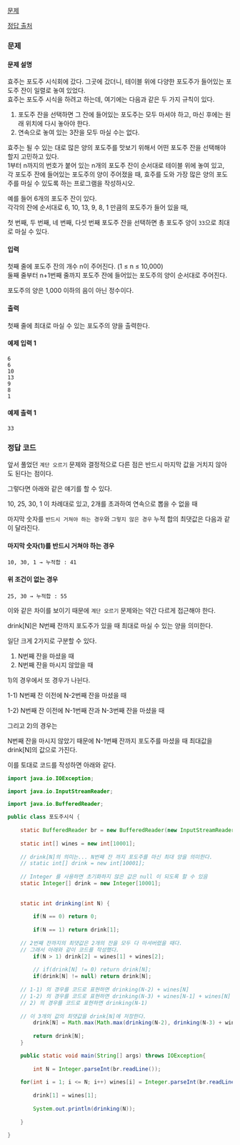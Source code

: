 [문제](https://www.acmicpc.net/problem/2156)

[정답 출처](https://st-lab.tistory.com/135)

### 문제 

#### 문제 설명 
효주는 포도주 시식회에 갔다. 그곳에 갔더니, 테이블 위에 다양한 포도주가 들어있는 포도주 잔이 일렬로 놓여 있었다.  
효주는 포도주 시식을 하려고 하는데, 여기에는 다음과 같은 두 가지 규칙이 있다.

1) 포도주 잔을 선택하면 그 잔에 들어있는 포도주는 모두 마셔야 하고, 마신 후에는 원래 위치에 다시 놓아야 한다.
2) 연속으로 놓여 있는 3잔을 모두 마실 수는 없다.

효주는 될 수 있는 대로 많은 양의 포도주를 맛보기 위해서 어떤 포도주 잔을 선택해야 할지 고민하고 있다.  
1부터 n까지의 번호가 붙어 있는 n개의 포도주 잔이 순서대로 테이블 위에 놓여 있고,  
각 포도주 잔에 들어있는 포도주의 양이 주어졌을 때, 효주를 도와 가장 많은 양의 포도주를 마실 수 있도록 하는 프로그램을 작성하시오. 

예를 들어 6개의 포도주 잔이 있다.  
각각의 잔에 순서대로 6, 10, 13, 9, 8, 1 만큼의 포도주가 들어 있을 때,  

첫 번째, 두 번째, 네 번째, 다섯 번째 포도주 잔을 선택하면 총 포도주 양이 `33`으로 최대로 마실 수 있다.

#### 입력 
첫째 줄에 포도주 잔의 개수 n이 주어진다. (1 ≤ n ≤ 10,000)  
둘째 줄부터 n+1번째 줄까지 포도주 잔에 들어있는 포도주의 양이 순서대로 주어진다.  

포도주의 양은 1,000 이하의 음이 아닌 정수이다.

#### 출력 

첫째 줄에 최대로 마실 수 있는 포도주의 양을 출력한다.

#### 예제 입력 1
``` 
6
6
10
13
9
8
1
```

#### 예제 출력 1

```
33
```

### 정답 코드 

앞서 풀었던 `계단 오르기` 문제와 결정적으로 다른 점은 반드시 마지막 값을 거치지 않아도 된다는 점이다. 

그렇다면 아래와 같은 얘기를 할 수 있다. 

10, 25, 30, 1 이 차례대로 있고, 2개를 초과하여 연속으로 뽑을 수 없을 때  

마지막 숫자를 `반드시 거쳐야 하는 경우`와 `그렇지 않은 경우` 누적 합의 최댓값은 다음과 같이 달라진다.

 
#### 마지막 숫자(1)를 반드시 거쳐야 하는 경우
```
10, 30, 1 → 누적합 : 41
```
#### 위 조건이 없는 경우
```
25, 30 → 누적합 : 55
```
이와 같은 차이를 보이기 때문에 `계단 오르기` 문제와는 약간 다르게 접근해야 한다.

drink[N]은 N번째 잔까지 포도주가 있을 때 최대로 마실 수 있는 양을 의미한다.

일단 크게 2가지로 구분할 수 있다. 

1) N번째 잔을 마셨을 때
2) N번째 잔을 마시지 않았을 때

1)의 경우에서 또 경우가 나뉜다. 

1-1) N번째 잔 이전에 N-2번째 잔을 마셨을 때

1-2) N번째 잔 이전에 N-1번째 잔과 N-3번째 잔을 마셨을 때

그리고 2)의 경우는 

N번째 잔을 마시지 않았기 때문에 N-1번째 잔까지 포도주를 마셨을 때 최대값을 drink[N]의 값으로 가진다.

이를 토대로 코드를 작성하면 아래와 같다. 

``` java
import java.io.IOException;

import java.io.InputStreamReader;

import java.io.BufferedReader;

public class 포도주시식 {
	
	static BufferedReader br = new BufferedReader(new InputStreamReader(System.in));
	
	static int[] wines = new int[10001];
	
	// drink[N]의 의미는... N번째 잔 까지 포도주를 마신 최대 양을 의미한다. 
	// static int[] drink = new int[10001];
	
	// Integer 를 사용하면 초기화하지 않은 값은 null 이 되도록 할 수 있음
	static Integer[] drink = new Integer[10001];
	
	
	static int drinking(int N) {
		
		if(N == 0) return 0;
		
		if(N == 1) return drink[1];
		
    // 2번째 잔까지의 최댓값은 2개의 잔을 모두 다 마셔버렸을 때다.
    // 그래서 아래와 같이 코드를 작성했다.
		if(N > 1) drink[2] = wines[1] + wines[2];
		
		// if(drink[N] != 0) return drink[N];
		if(drink[N] != null) return drink[N];
		
    // 1-1) 의 경우를 코드로 표현하면 drinking(N-2) + wines[N]
    // 1-2) 의 경우를 코드로 표현하면 drinking(N-3) + wines[N-1] + wines[N]
    // 2) 의 경우를 코드로 표현하면 drinking(N-1) 
    
    // 이 3개의 값의 최댓값을 drink[N]에 저장한다. 
		drink[N] = Math.max(Math.max(drinking(N-2), drinking(N-3) + wines[N-1]) + wines[N], drinking(N-1));
		
		return drink[N];	
	}

	public static void main(String[] args) throws IOException{
		
		int N = Integer.parseInt(br.readLine());
		
    for(int i = 1; i <= N; i++) wines[i] = Integer.parseInt(br.readLine());
		
		drink[1] = wines[1];
		
		System.out.println(drinking(N));
		
	}

}

```



























